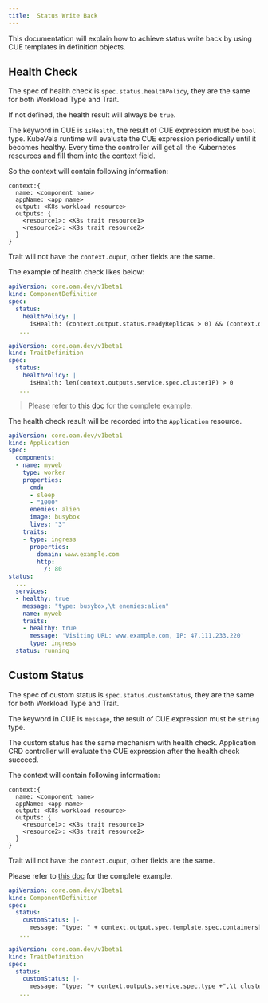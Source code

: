 ```yaml
---
title:  Status Write Back
---
```


This documentation will explain how to achieve status write back by using CUE templates in definition objects.

## Health Check

The spec of health check is `spec.status.healthPolicy`, they are the same for both Workload Type and Trait.

If not defined, the health result will always be `true`.

The keyword in CUE is `isHealth`, the result of CUE expression must be `bool` type.
KubeVela runtime will evaluate the CUE expression periodically until it becomes healthy. Every time the controller will get all the Kubernetes resources and fill them into the context field.

So the context will contain following information:

```cue
context:{
  name: <component name>
  appName: <app name>
  output: <K8s workload resource>
  outputs: {
    <resource1>: <K8s trait resource1>
    <resource2>: <K8s trait resource2>
  }
}
```

Trait will not have the `context.ouput`, other fields are the same.

The example of health check likes below:

```yaml
apiVersion: core.oam.dev/v1beta1
kind: ComponentDefinition
spec:
  status:
    healthPolicy: |
      isHealth: (context.output.status.readyReplicas > 0) && (context.output.status.readyReplicas == context.output.status.replicas)
   ...
```

```yaml
apiVersion: core.oam.dev/v1beta1
kind: TraitDefinition
spec:
  status:
    healthPolicy: |
      isHealth: len(context.outputs.service.spec.clusterIP) > 0
   ...
```

> Please refer to [this doc](https://github.com/oam-dev/kubevela/blob/master/docs/examples/app-with-status/template.yaml) for the complete example.

The health check result will be recorded into the `Application` resource.

```yaml
apiVersion: core.oam.dev/v1beta1
kind: Application
spec:
  components:
  - name: myweb
    type: worker    
    properties:
      cmd:
      - sleep
      - "1000"
      enemies: alien
      image: busybox
      lives: "3"
    traits:
    - type: ingress
      properties:
        domain: www.example.com
        http:
          /: 80
status:
  ...
  services:
  - healthy: true
    message: "type: busybox,\t enemies:alien"
    name: myweb
    traits:
    - healthy: true
      message: 'Visiting URL: www.example.com, IP: 47.111.233.220'
      type: ingress
  status: running
```

## Custom Status

The spec of custom status is `spec.status.customStatus`, they are the same for both Workload Type and Trait.

The keyword in CUE is `message`, the result of CUE expression must be `string` type.

The custom status has the same mechanism with health check.
Application CRD controller will evaluate the CUE expression after the health check succeed.

The context will contain following information:

```cue
context:{
  name: <component name>
  appName: <app name>
  output: <K8s workload resource>
  outputs: {
    <resource1>: <K8s trait resource1>
    <resource2>: <K8s trait resource2>
  }
}
```

Trait will not have the `context.ouput`, other fields are the same.


Please refer to [this doc](https://github.com/oam-dev/kubevela/blob/master/docs/examples/app-with-status/template.yaml) for the complete example.

```yaml
apiVersion: core.oam.dev/v1beta1
kind: ComponentDefinition
spec:
  status:
    customStatus: |-
      message: "type: " + context.output.spec.template.spec.containers[0].image + ",\t enemies:" + context.outputs.gameconfig.data.enemies
   ...
```

```yaml
apiVersion: core.oam.dev/v1beta1
kind: TraitDefinition
spec:
  status:
    customStatus: |-
      message: "type: "+ context.outputs.service.spec.type +",\t clusterIP:"+ context.outputs.service.spec.clusterIP+",\t ports:"+ "\(context.outputs.service.spec.ports[0].port)"+",\t domain"+context.outputs.ingress.spec.rules[0].host
   ...
```
